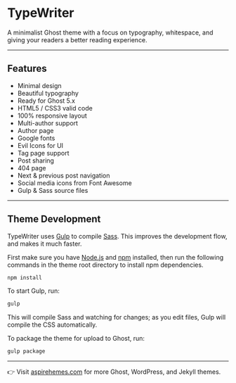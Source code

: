 # TypeWriter

A minimalist Ghost theme with a focus on typography, whitespace, and giving your readers a better reading experience.

-----

## Features

- Minimal design
- Beautiful typography
- Ready for Ghost 5.x
- HTML5 / CSS3 valid code
- 100% responsive layout
- Multi-author support
- Author page
- Google fonts
- Evil Icons for UI
- Tag page support
- Post sharing
- 404 page
- Next & previous post navigation
- Social media icons from Font Awesome
- Gulp & Sass source files

-----

## Theme Development

TypeWriter uses [Gulp](https://github.com/gulpjs/gulp) to compile [Sass](http://sass-lang.com/). This improves the development flow, and makes it much faster.

First make sure you have [Node.js](https://nodejs.org/en/) and [npm](https://www.npmjs.com/) installed, then run the following commands in the theme root directory to install npm dependencies.

```bash
npm install
```

To start Gulp, run:

```bash
gulp
```

This will compile Sass and watching for changes; as you edit files, Gulp will compile the CSS automatically.

To package the theme for upload to Ghost, run:

```bash
gulp package
```

-----

👉 Visit [aspirehemes.com](http://aspirethemes.com) for more Ghost, WordPress, and Jekyll themes.
